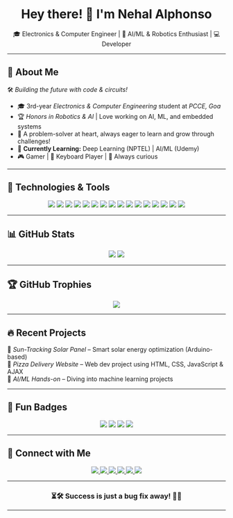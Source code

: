 <!-- Wave animation -->
<h1 align="center">
  Hey there! 👋 I'm Nehal Alphonso  
</h1>

<p align="center">
  🎓 Electronics & Computer Engineer | 🤖 AI/ML & Robotics Enthusiast | 💻 Developer  
</p>

---

## 🚀 About Me  

🛠 *Building the future with code & circuits!*  
- 🎓 3rd-year *Electronics & Computer Engineering* student at *PCCE, Goa*  
- 🏆 *Honors in Robotics & AI* | Love working on AI, ML, and embedded systems  
- 🌟 A problem-solver at heart, always eager to learn and grow through challenges! 
- 🧠 **Currently Learning:** Deep Learning (NPTEL) | AI/ML (Udemy)  
- 🎮 Gamer | 🎹 Keyboard Player | 🚀 Always curious  

---

## 🚀 Technologies & Tools  

<p align="center">
  <!-- Programming Languages -->
  <img src="https://img.shields.io/badge/Python-3776AB?style=for-the-badge&logo=python&logoColor=white" />
  <img src="https://img.shields.io/badge/C-A8B9CC?style=for-the-badge&logo=c&logoColor=white" />
  <img src="https://img.shields.io/badge/C++-00599C?style=for-the-badge&logo=cplusplus&logoColor=white" />
  <img src="https://img.shields.io/badge/Java-007396?style=for-the-badge&logo=java&logoColor=white" />
  <img src="https://img.shields.io/badge/JavaScript-F7DF1E?style=for-the-badge&logo=javascript&logoColor=black" />

  <!-- AI/ML -->
  <img src="https://img.shields.io/badge/TensorFlow-FF6F00?style=for-the-badge&logo=tensorflow&logoColor=white" />
  <img src="https://img.shields.io/badge/Pandas-150458?style=for-the-badge&logo=pandas&logoColor=white" />
  <img src="https://img.shields.io/badge/scikit--learn-F7931E?style=for-the-badge&logo=scikit-learn&logoColor=white" />

  <!-- Web Development -->
  <img src="https://img.shields.io/badge/HTML5-E34F26?style=for-the-badge&logo=html5&logoColor=white" />
  <img src="https://img.shields.io/badge/CSS3-1572B6?style=for-the-badge&logo=css3&logoColor=white" />
  <img src="https://img.shields.io/badge/AJAX-02569B?style=for-the-badge&logo=xml&logoColor=white" />

  <!-- Embedded & Electronics -->
  <img src="https://img.shields.io/badge/Arduino-00979D?style=for-the-badge&logo=arduino&logoColor=white" />

  <!-- SQL & NoSQL -->
  <img src="https://img.shields.io/badge/SQL-003B57?style=for-the-badge&logo=postgresql&logoColor=white" />
  <img src="https://img.shields.io/badge/NoSQL-4C4C4C?style=for-the-badge&logo=mongodb&logoColor=white" />

  <!-- Tools & Platforms -->
  <img src="https://img.shields.io/badge/GitHub-181717?style=for-the-badge&logo=github&logoColor=white" />
  <img src="https://img.shields.io/badge/VS%20Code-007ACC?style=for-the-badge&logo=visual-studio-code&logoColor=white" />
</p>

---

## 📊 GitHub Stats  

<p align="center">
  <!-- GitHub Stats Card -->
  <img src="https://github-readme-stats.vercel.app/api?username=CodeInTheShadow&theme=tokyonight&show_icons=true&hide_border=false&count_private=true">
  
  <!-- Most Used Languages -->
  <img src="https://github-readme-stats.vercel.app/api/top-langs/?username=CodeInTheShadow&theme=tokyonight&show_icons=true&hide_border=false&layout=compact">
</p>

---

## 🏆 GitHub Trophies  

<p align="center">
  <img src="https://github-profile-trophy.vercel.app/?username=CodeInTheShadow&theme=darkhub&margin-w=10&margin-h=10&column=3&no-bg=true&rank=-?">
</p>

---

## 🔥 Recent Projects  

🚀 *Sun-Tracking Solar Panel* – Smart solar energy optimization (Arduino-based)  
🍕 *Pizza Delivery Website* – Web dev project using HTML, CSS, JavaScript & AJAX  
🤖 *AI/ML Hands-on* – Diving into machine learning projects  

---

## 🚀 Fun Badges  

<p align="center">
  <img src="https://img.shields.io/badge/Gamer-🎮-red?style=for-the-badge" />
  <img src="https://img.shields.io/badge/Keyboardist-🎹-blue?style=for-the-badge" />
  <img src="https://img.shields.io/badge/Coffee%20Lover-☕-brown?style=for-the-badge" />
  <img src="https://img.shields.io/badge/Night%20Coder-🌙-purple?style=for-the-badge" />
</p>

---

## 🔗 Connect with Me  

<p align="center">
  <a href="https://linkedin.com/in/nehal-alphonso">
    <img src="https://img.shields.io/badge/LinkedIn-0077B5?style=for-the-badge&logo=linkedin&logoColor=white"/>
  </a>
  <a href="https://github.com/CodeInTheShadow">
    <img src="https://img.shields.io/badge/GitHub-181717?style=for-the-badge&logo=github&logoColor=white"/>
  </a>
  <a href="mailto: nehalalphonso04@gmail.com">
    <img src="https://img.shields.io/badge/Email-D14836?style=for-the-badge&logo=gmail&logoColor=white"/>
  </a>
  <a href="https://www.instagram.com/alphonso_nehal">
    <img src="https://img.shields.io/badge/Instagram-E4405F?style=for-the-badge&logo=instagram&logoColor=white"/>
  </a>
  <a href="https://www.facebook.com/Nehal.alphonso">
    <img src="https://img.shields.io/badge/Facebook-1877F2?style=for-the-badge&logo=facebook&logoColor=white"/>
  </a>
  <a href="https://x.com/NehalAlphonso">
    <img src="https://img.shields.io/badge/X-000000?style=for-the-badge&logo=x&logoColor=white"/>
  </a>
</p>

---

<h3 align="center">⏳🛠️ Success is just a bug fix away! 🎯🚀</h3>

---
